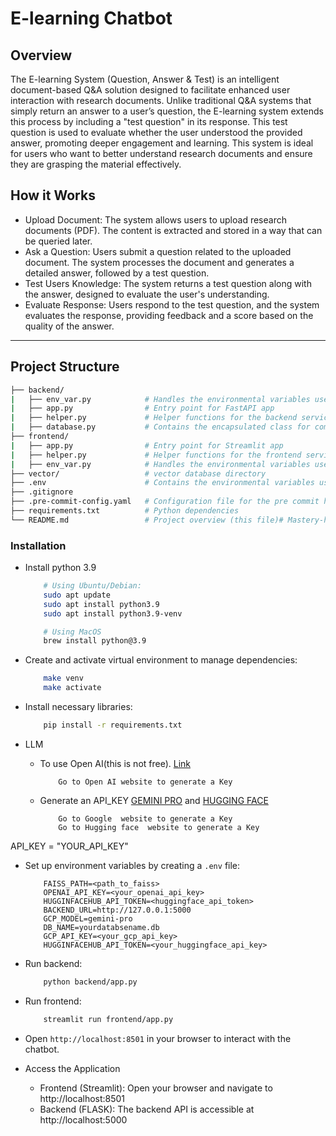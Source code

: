 # E-learning Chatbot

## Overview

The E-learning System (Question, Answer & Test) is an intelligent document-based Q&A solution designed to facilitate enhanced user interaction with research documents. Unlike traditional Q&A systems that simply return an answer to a user’s question, the E-learning system extends this process by including a "test question" in its response. This test question is used to evaluate whether the user understood the provided answer, promoting deeper engagement and learning. This system is ideal for users who want to better understand research documents and ensure they are grasping the material effectively.


## How it Works
- Upload Document: The system allows users to upload research documents (PDF). The content is extracted and stored in a way that can be queried later.
- Ask a Question: Users submit a question related to the uploaded document. The system processes the document and generates a detailed answer, followed by a test question.
- Test Users Knowledge: The system returns a test question along with the answer, designed to evaluate the user's understanding.
- Evaluate Response: Users respond to the test question, and the system evaluates the response, providing feedback and a score based on the quality of the answer.

---

## Project Structure

```bash
├── backend/
|   ├── env_var.py            # Handles the environmental variables used in this project
|   ├── app.py                # Entry point for FastAPI app
|   ├── helper.py             # Helper functions for the backend service
|   ├── database.py           # Contains the encapsulated class for communicated with the database
├── frontend/
|   ├── app.py                # Entry point for Streamlit app
|   ├── helper.py             # Helper functions for the frontend service
|   ├── env_var.py            # Handles the environmental variables used in this project
├── vector/                   # vector database directory
├── .env                      # Contains the environmental variables used in this project
├── .gitignore
├── .pre-commit-config.yaml   # Configuration file for the pre commit hook
├── requirements.txt          # Python dependencies
└── README.md                 # Project overview (this file)# Mastery-hive-assesment -->
```

### Installation

- Install python 3.9
    ```bash
        # Using Ubuntu/Debian:
        sudo apt update
        sudo apt install python3.9
        sudo apt install python3.9-venv

        # Using MacOS
        brew install python@3.9
    ```
- Create and activate virtual environment to manage dependencies:
    ```bash
        make venv 
        make activate 
    ```
    
- Install necessary libraries:
    ```bash
        pip install -r requirements.txt
    ```
- LLM 
  - To use Open AI(this is not free). [Link](https://platform.openai.com/docs/quickstart)
    ```
        Go to Open AI website to generate a Key
    ```

  - Generate an API_KEY [GEMINI PRO](https://ai.google.dev/gemini-api/docs/api-key) and [HUGGING FACE](https://www.nightfall.ai/ai-security-101/hugging-face-api-key)

    ```
        Go to Google  website to generate a Key
        Go to Hugging face  website to generate a Key
    ```

API_KEY = "YOUR_API_KEY"
- Set up environment variables by creating a `.env` file:
    ```env
        FAISS_PATH=<path_to_faiss>
        OPENAI_API_KEY=<your_openai_api_key>
        HUGGINFACEHUB_API_TOKEN=<huggingface_api_token>
        BACKEND_URL=http://127.0.0.1:5000
        GCP_MODEL=gemini-pro
        DB_NAME=yourdatabsename.db
        GCP_API_KEY=<your_gcp_api_key>
        HUGGINFACEHUB_API_TOKEN=<your_huggingface_api_key>
    ```

- Run backend:
    ```bash
        python backend/app.py
    ```

- Run frontend:
    ```bash
        streamlit run frontend/app.py
    ```

- Open `http://localhost:8501` in your browser to interact with the chatbot.


-  Access the Application
    - Frontend (Streamlit): Open your browser and navigate to http://localhost:8501
    - Backend (FLASK): The backend API is accessible at http://localhost:5000

